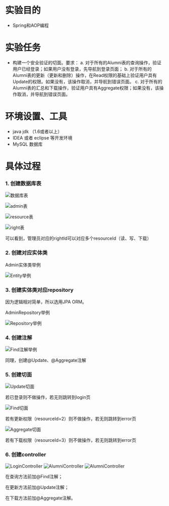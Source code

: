 # 实验目的
-  Spring和AOP编程
# 实验任务
- 构建一个安全验证的切面。要求：
a. 对于所有的Alumni表的查询操作，验证用户已经登录；如果用户没有登录，先导航到登录页面；
b. 对于所有的Alumni表的更新（更新和删除）操作，在Read权限的基础上验证用户具有Update的权限。如果没有，该操作取消，并导航到错误页面。
c. 对于所有的Alumni表的汇总和下载操作，验证用户具有Aggregate权限；如果没有，该操作取消，并导航到错误页面。
# 环境设置、工具
- java jdk （1.6或者以上）
- IDEA 或者 eclipse 等开发环境
- MySQL 数据库
# 具体过程
### 1. 创建数据库表

![数据库表](https://i.loli.net/2019/06/21/5d0c87a39e99421985.png
)

![admin表](https://i.loli.net/2019/06/21/5d0c87a2e5ab466972.png)

![resource表](https://i.loli.net/2019/06/21/5d0c87a2e77da69453.png
)

![right表](https://i.loli.net/2019/06/21/5d0c87a3081e596086.png
)

可以看到，管理员对应的rightId可以对应多个resourceId（读、写、下载）

### 2. 创建对应实体类

Admin实体类举例

![Entity举例](https://i.loli.net/2019/06/21/5d0c8958ac61425671.png
)

### 3. 创建实体类对应repository

因为逻辑相对简单，所以选用JPA ORM。

AdminRepository举例

![Repository举例](https://i.loli.net/2019/06/21/5d0c88f6b301254686.png)

### 4. 创建注解

![Find注解举例](https://i.loli.net/2019/06/21/5d0c8ac19a93432982.png
)

同理，创建@Update、@Aggregate注解

### 5. 创建切面

![Update切面](https://i.loli.net/2019/06/21/5d0c8b820178961827.png
)

若已登录则不做操作，若无则跳转到login页

![Find切面](https://i.loli.net/2019/06/21/5d0c8b825f26678768.png
)

若有更新权限（resourceId=2）则不做操作，若无则跳转到error页

![Aggregate切面](https://i.loli.net/2019/06/21/5d0c8be6c94fd62296.png
)

若有下载权限（resourceId=3）则不做操作，若无则跳转到error页

### 6. 创建controller

![LoginController](https://i.loli.net/2019/06/21/5d0c89e200bd380649.png
)
![AlumniController](https://i.loli.net/2019/06/21/5d0c8a4827e5529051.png
)
![AlumniController](https://i.loli.net/2019/06/21/5d0c8c9be82e222234.png)

在查询方法前加@Find注解；

在更新方法前加@Update注解；

在下载方法前加@Aggregate注解。

